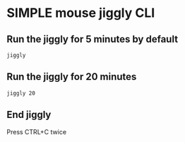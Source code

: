 # SIMPLE mouse jiggly CLI

## Run the jiggly for 5 minutes by default

    jiggly

## Run the jiggly for 20 minutes

    jiggly 20

## End jiggly

Press CTRL+C twice
